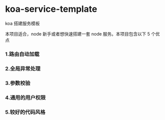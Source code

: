 # koa-service-template

koa 搭建服务模板

本项目适合，node 新手或者想快速搭建一套 node 服务。本项目包含以下 5 个优点

### 1.路由自动加载

### 2.全局异常处理

### 3.参数校验

### 4.通用的用户权限

### 5.较好的代码风格
